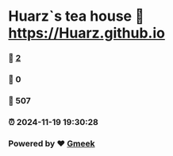 # Huarz`s tea house :link: https://Huarz.github.io 
### :page_facing_up: [2](https://Huarz.github.io/tag.html) 
### :speech_balloon: 0 
### :hibiscus: 507 
### :alarm_clock: 2024-11-19 19:30:28 
### Powered by :heart: [Gmeek](https://github.com/Meekdai/Gmeek)
